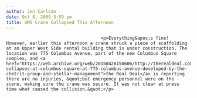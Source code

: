 ```yaml
---
author: Jen Carlson
date: Oct 8, 2009 3:59 pm
title: UWS Crane Collapsed This Afternoon
---
```


	
										<p>Everything&apos;s fine! However, earlier this afternoon a crane struck a piece of scaffolding at an Upper West Side rental building that is under construction. The location was 775 Columbus Avenue, part of the new Columbus Square complex, and <a href="https://web.archive.org/web/20150426150606/http://therealdeal.com/newyork/articles/crane-collapses-at-columbus-square-at-775-columbus-avenue-developed-by-the-chetrit-group-and-stellar-management">the Real Deal</a> is reporting there are no injuries, &quot;but emergency personnel were on the scene, making sure the crane was secure. It was not clear at press time what caused the collision.&quot;</p>					
										
									
				